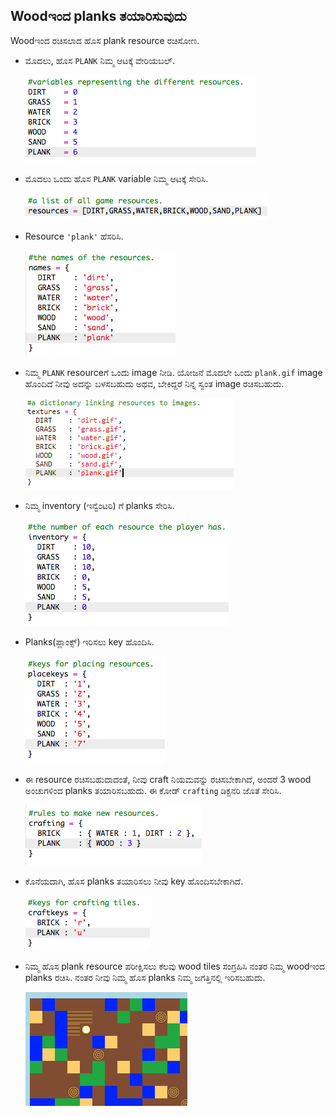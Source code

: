 ## Woodಇಂದ planks ತಯಾರಿಸುವುದು

Woodಇಂದ ರಚಿಸಲಾದ ಹೊಸ plank resource ರಚಿಸೋಣ.

+ ಮೊದಲು, ಹೊಸ `PLANK` ನಿಮ್ಮ ಆಟಕ್ಕೆ ವೇರಿಯಬಲ್.
    
    ![screenshot](images/craft-plank-const.png)

+ ಮೊದಲು ಒಂದು ಹೊಸ `PLANK` variable ನಿಮ್ಮ ಆಟಕ್ಕೆ ಸೇರಿಸಿ.
    
    ![screenshot](images/craft-plank-resources.png)

+ Resource `'plank'` ಹೆಸರಿಸಿ.
    
    ![screenshot](images/craft-plank-names.png)

+ ನಿಮ್ಮ `PLANK` resourceಗೆ ಒಂದು image ನೀಡಿ. ಯೋಜನೆ ಮೊದಲೇ ಒಂದು `plank.gif` image ಹೊಂದಿದೆ ನೀವು ಅದನ್ನು ಬಳಸಬಹುದು ಅಥವ, ಬೇಕಿದ್ದರೆ ನಿನ್ನ ಸ್ವಂತ image ರಚಿಸಬಹುದು.
    
    ![screenshot](images/craft-plank-textures.png)

+ ನಿಮ್ಮ inventory (ಇನ್ವೆಂಟರಿ) ಗೆ planks ಸೇರಿಸಿ.
    
    ![screenshot](images/craft-plank-inventory.png)

+ Planks(ಪ್ಲಾಂಕ್ಸ್) ಇರಿಸಲು key ಹೊಂದಿಸಿ.
    
    ![screenshot](images/craft-plank-placekeys.png)

+ ಈ resource ರಚಿಸಬಹುದಾದಂತೆ, ನೀವು craft ನಿಯಮವನ್ನು ರಚಿಸಬೇಕಾಗಿದೆ, ಅಂದರೆ 3 wood ಅಂಚುಗಳಿಂದ planks ತಯಾರಿಸಬಹುದು. ಈ ಕೋಡ್ `crafting` ಡಿಕ್ಟನರಿ ಜೊತೆ ಸೇರಿಸಿ.
    
    ![screenshot](images/craft-plank-crafting.png)

+ ಕೊನೆಯದಾಗಿ, ಹೊಸ planks ತಯಾರಿಸಲು ನೀವು key ಹೊಂದಿಸಬೇಕಾಗಿದೆ.
    
    ![screenshot](images/craft-plank-craftkeys.png)

+ ನಿಮ್ಮ ಹೊಸ plank resource ಪರೀಕ್ಷಿಸಲು ಕೆಲವು wood tiles ಸಂಗ್ರಹಿಸಿ ನಂತರ ನಿಮ್ಮ woodಇಂದ planks ರಚಿಸಿ. ನಂತರ ನೀವು ನಿಮ್ಮ ಹೊಸ planks ನಿಮ್ಮ ಜಗತ್ತಿನಲ್ಲಿ ಇರಿಸಬಹುದು.
    
    ![screenshot](images/craft-plank-test.png)